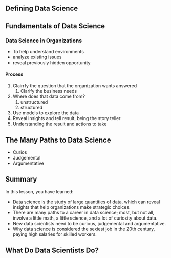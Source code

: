 ## Defining Data Science
## Fundamentals of Data Science
### Data Science in Organizations
+ To help understand environments
+ analyze existing issues
+ reveal previously hidden opportunity

#### Process
1. Clairrfy the question that the organization wants answered
    1. Clarify the business needs
2. Where does that data come from?
    1. unstructured
    2. structured
3. Use models to explore the data
4. Reveal insights and tell result, being the story teller 
5. Understanding the result and actions to take


## The Many Paths to Data Science
+ Curios
+ Judgemental
+ Argumentative

## Summary
In this lesson, you have learned:

+ Data science is the study of large quantities of data, which can reveal insights that help organizations make strategic choices.
+ There are  many paths to a career in data science; most, but not all, involve a little math, a little science, and a lot of curiosity about data.
+ New data scientists need to be curious, judgemental and argumentative.
+ Why data science is considered the sexiest job in the 20th century, paying high salaries for skilled workers.

## What Do Data Scientists Do?

